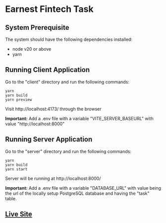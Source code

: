 # Earnest Fintech Task

## System Prerequisite

The system should have the following dependencies installed:

- node v20 or above
- yarn

## Running Client Application

Go to the "client" directory and run the following commands:

```
yarn
yarn build
yarn preview
```

Visit http://localhost:4173/ through the browser

**Important:** Add a .env file with a variable "VITE_SERVER_BASEURL" with value "http://localhost:8000"

## Running Server Application

Go to the "server" directory and run the following commands:

```
yarn
yarn build
yarn start
```

Server will be running at http://localhost:8000/

**Important:** Add a .env file with a variable "DATABASE_URL" with value being the url of the locally setup PostgreSQL database and having the "task" table.

## [Live Site]()
